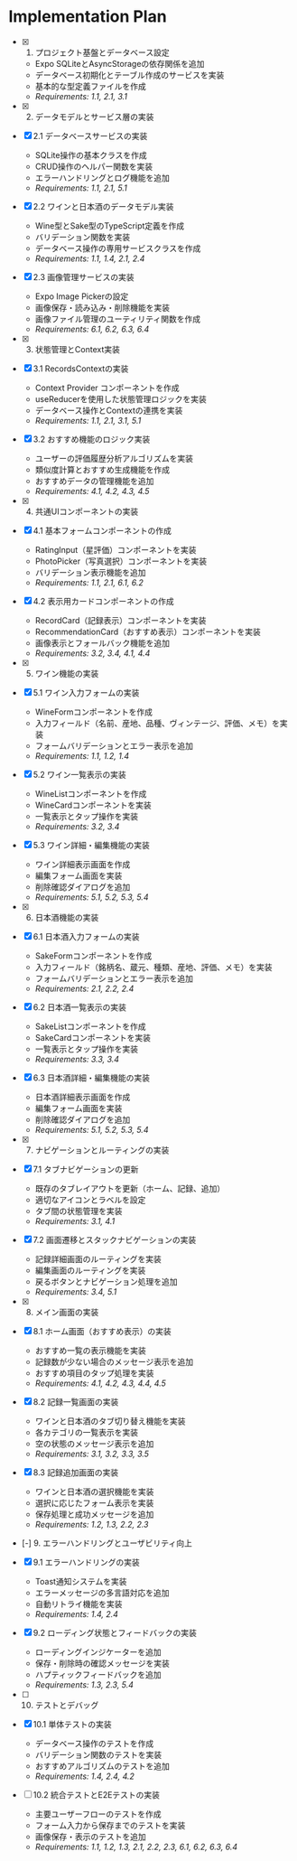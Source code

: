 # Implementation Plan

- [x] 1. プロジェクト基盤とデータベース設定
  - Expo SQLiteとAsyncStorageの依存関係を追加
  - データベース初期化とテーブル作成のサービスを実装
  - 基本的な型定義ファイルを作成
  - _Requirements: 1.1, 2.1, 3.1_

- [x] 2. データモデルとサービス層の実装
- [x] 2.1 データベースサービスの実装
  - SQLite操作の基本クラスを作成
  - CRUD操作のヘルパー関数を実装
  - エラーハンドリングとログ機能を追加
  - _Requirements: 1.1, 2.1, 5.1_

- [x] 2.2 ワインと日本酒のデータモデル実装
  - Wine型とSake型のTypeScript定義を作成
  - バリデーション関数を実装
  - データベース操作の専用サービスクラスを作成
  - _Requirements: 1.1, 1.4, 2.1, 2.4_

- [x] 2.3 画像管理サービスの実装
  - Expo Image Pickerの設定
  - 画像保存・読み込み・削除機能を実装
  - 画像ファイル管理のユーティリティ関数を作成
  - _Requirements: 6.1, 6.2, 6.3, 6.4_

- [x] 3. 状態管理とContext実装
- [x] 3.1 RecordsContextの実装
  - Context Provider コンポーネントを作成
  - useReducerを使用した状態管理ロジックを実装
  - データベース操作とContextの連携を実装
  - _Requirements: 1.1, 2.1, 3.1, 5.1_

- [x] 3.2 おすすめ機能のロジック実装
  - ユーザーの評価履歴分析アルゴリズムを実装
  - 類似度計算とおすすめ生成機能を作成
  - おすすめデータの管理機能を追加
  - _Requirements: 4.1, 4.2, 4.3, 4.5_

- [x] 4. 共通UIコンポーネントの実装
- [x] 4.1 基本フォームコンポーネントの作成
  - RatingInput（星評価）コンポーネントを実装
  - PhotoPicker（写真選択）コンポーネントを実装
  - バリデーション表示機能を追加
  - _Requirements: 1.1, 2.1, 6.1, 6.2_

- [x] 4.2 表示用カードコンポーネントの作成
  - RecordCard（記録表示）コンポーネントを実装
  - RecommendationCard（おすすめ表示）コンポーネントを実装
  - 画像表示とフォールバック機能を追加
  - _Requirements: 3.2, 3.4, 4.1, 4.4_

- [x] 5. ワイン機能の実装
- [x] 5.1 ワイン入力フォームの実装
  - WineFormコンポーネントを作成
  - 入力フィールド（名前、産地、品種、ヴィンテージ、評価、メモ）を実装
  - フォームバリデーションとエラー表示を追加
  - _Requirements: 1.1, 1.2, 1.4_

- [x] 5.2 ワイン一覧表示の実装
  - WineListコンポーネントを作成
  - WineCardコンポーネントを実装
  - 一覧表示とタップ操作を実装
  - _Requirements: 3.2, 3.4_

- [x] 5.3 ワイン詳細・編集機能の実装
  - ワイン詳細表示画面を作成
  - 編集フォーム画面を実装
  - 削除確認ダイアログを追加
  - _Requirements: 5.1, 5.2, 5.3, 5.4_

- [x] 6. 日本酒機能の実装
- [x] 6.1 日本酒入力フォームの実装
  - SakeFormコンポーネントを作成
  - 入力フィールド（銘柄名、蔵元、種類、産地、評価、メモ）を実装
  - フォームバリデーションとエラー表示を追加
  - _Requirements: 2.1, 2.2, 2.4_

- [x] 6.2 日本酒一覧表示の実装
  - SakeListコンポーネントを作成
  - SakeCardコンポーネントを実装
  - 一覧表示とタップ操作を実装
  - _Requirements: 3.3, 3.4_

- [x] 6.3 日本酒詳細・編集機能の実装
  - 日本酒詳細表示画面を作成
  - 編集フォーム画面を実装
  - 削除確認ダイアログを追加
  - _Requirements: 5.1, 5.2, 5.3, 5.4_

- [x] 7. ナビゲーションとルーティングの実装
- [x] 7.1 タブナビゲーションの更新
  - 既存のタブレイアウトを更新（ホーム、記録、追加）
  - 適切なアイコンとラベルを設定
  - タブ間の状態管理を実装
  - _Requirements: 3.1, 4.1_

- [x] 7.2 画面遷移とスタックナビゲーションの実装
  - 記録詳細画面のルーティングを実装
  - 編集画面のルーティングを実装
  - 戻るボタンとナビゲーション処理を追加
  - _Requirements: 3.4, 5.1_

- [x] 8. メイン画面の実装
- [x] 8.1 ホーム画面（おすすめ表示）の実装
  - おすすめ一覧の表示機能を実装
  - 記録数が少ない場合のメッセージ表示を追加
  - おすすめ項目のタップ処理を実装
  - _Requirements: 4.1, 4.2, 4.3, 4.4, 4.5_

- [x] 8.2 記録一覧画面の実装
  - ワインと日本酒のタブ切り替え機能を実装
  - 各カテゴリの一覧表示を実装
  - 空の状態のメッセージ表示を追加
  - _Requirements: 3.1, 3.2, 3.3, 3.5_

- [x] 8.3 記録追加画面の実装
  - ワインと日本酒の選択機能を実装
  - 選択に応じたフォーム表示を実装
  - 保存処理と成功メッセージを追加
  - _Requirements: 1.2, 1.3, 2.2, 2.3_

- [-] 9. エラーハンドリングとユーザビリティ向上
- [x] 9.1 エラーハンドリングの実装
  - Toast通知システムを実装
  - エラーメッセージの多言語対応を追加
  - 自動リトライ機能を実装
  - _Requirements: 1.4, 2.4_

- [x] 9.2 ローディング状態とフィードバックの実装
  - ローディングインジケーターを追加
  - 保存・削除時の確認メッセージを実装
  - ハプティックフィードバックを追加
  - _Requirements: 1.3, 2.3, 5.4_

- [ ] 10. テストとデバッグ
- [x] 10.1 単体テストの実装
  - データベース操作のテストを作成
  - バリデーション関数のテストを実装
  - おすすめアルゴリズムのテストを追加
  - _Requirements: 1.4, 2.4, 4.2_

- [ ] 10.2 統合テストとE2Eテストの実装
  - 主要ユーザーフローのテストを作成
  - フォーム入力から保存までのテストを実装
  - 画像保存・表示のテストを追加
  - _Requirements: 1.1, 1.2, 1.3, 2.1, 2.2, 2.3, 6.1, 6.2, 6.3, 6.4_